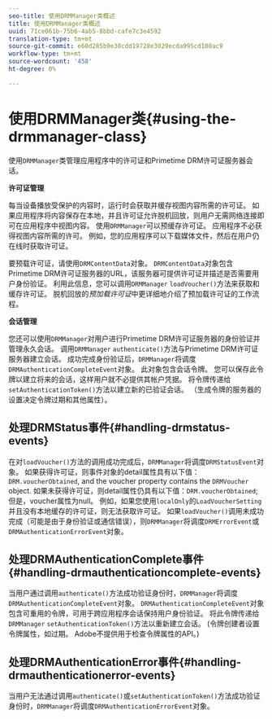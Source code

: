 ```yaml
---
seo-title: 使用DRMManager类概述
title: 使用DRMManager类概述
uuid: 71ce061b-75b6-4ab5-8bbd-cafe7c3e4592
translation-type: tm+mt
source-git-commit: e60d285b9e30cdd19728e3029ecda995cd100ac9
workflow-type: tm+mt
source-wordcount: '458'
ht-degree: 0%

---
```



# 使用DRMManager类{#using-the-drmmanager-class}

使用`DRMManager`类管理应用程序中的许可证和Primetime DRM许可证服务器会话。

**许可证管理**

每当设备播放受保护的内容时，运行时会获取并缓存视图内容所需的许可证。 如果应用程序将内容保存在本地，并且许可证允许脱机回放，则用户无需网络连接即可在应用程序中视图内容。 使用`DRMManager`可以预缓存许可证。 应用程序不必获得视图内容所需的许可。 例如，您的应用程序可以下载媒体文件，然后在用户仍在线时获取许可证。

要预载许可证，请使用`DRMContentData`对象。 `DRMContentData`对象包含Primetime DRM许可证服务器的URL，该服务器可提供许可证并描述是否需要用户身份验证。 利用此信息，您可以调用`DRMManager` `loadVoucher()`方法来获取和缓存许可证。 脱机回放的&#x200B;*预加载许可证*&#x200B;中更详细地介绍了预加载许可证的工作流程。

**会话管理**

您还可以使用`DRMManager`对用户进行Primetime DRM许可证服务器的身份验证并管理永久会话。 调用`DRMManager` `authenticate()`方法与Primetime DRM许可证服务器建立会话。 成功完成身份验证后，`DRMManager`将调度`DRMAuthenticationCompleteEvent`对象。 此对象包含会话令牌。 您可以保存此令牌以建立将来的会话，这样用户就不必提供其帐户凭据。 将令牌传递给`setAuthenticationToken()`方法以建立新的已验证会话。 （生成令牌的服务器的设置决定令牌过期和其他属性）。

## 处理DRMStatus事件{#handling-drmstatus-events}

在对`loadVoucher()`方法的调用成功完成后，`DRMManager`将调度`DRMStatusEvent`对象。 如果获得许可证，则事件对象的detail属性具有以下值：`DRM.voucherObtained`, and the voucher property contains the `DRMVoucher` object. 如果未获得许可证，则detail属性仍具有以下值：`DRM.voucherObtained`;但是，voucher属性为null。 例如，如果您使用`localOnly`的`LoadVoucherSetting`并且没有本地缓存的许可证，则无法获取许可证。 如果`loadVoucher()`调用未成功完成（可能是由于身份验证或通信错误），则`DRMManager`将调度`DRMErrorEvent`或`DRMAuthenticationErrorEvent`对象。

## 处理DRMAuthenticationComplete事件{#handling-drmauthenticationcomplete-events}

当用户通过调用`authenticate()`方法成功验证身份时，`DRMManager`将调度`DRMAuthenticationCompleteEvent`对象。 `DRMAuthenticationCompleteEvent`对象包含可重用的令牌，可用于跨应用程序会话保持用户身份验证。 将此令牌传递给`DRMManager` `setAuthenticationToken()`方法以重新建立会话。 (令牌创建者设置令牌属性，如过期。 Adobe不提供用于检查令牌属性的API。)

## 处理DRMAuthenticationError事件{#handling-drmauthenticationerror-events}

当用户无法通过调用`authenticate()`或`setAuthenticationToken()`方法成功验证身份时，`DRMManager`将调度`DRMAuthenticationErrorEvent`对象。